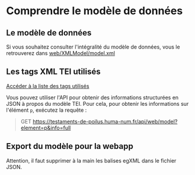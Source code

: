 # Comprendre le modèle de données

## Le modèle de données
Si vous souhaitez consulter l'intégralité du modèle de données, vous le retrouverez dans [web/XMLModel/model.xml](../web/XMLModel/model.xml)

## Les tags XML TEI utilisés
[Accéder à la liste des tags utilisés](teiTags.md)

Vous pouvez utiliser l'API pour obtenir des informations structurées en JSON à propos du modèle TEI. Pour cela, pour obtenir les informations sur l'élément `p`, exécutez la requête : 
>GET https://testaments-de-poilus.huma-num.fr/api/web/model?element=p&info=full 

## Export du modèle pour la webapp
Attention, il faut supprimer à la main les balises egXML dans le fichier JSON.